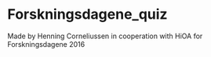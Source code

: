 # Forskningsdagene_quiz
Made by Henning Corneliussen in cooperation with HiOA for Forskningsdagene 2016
